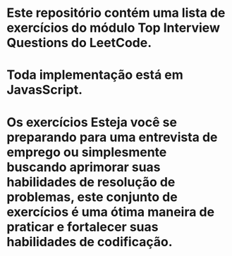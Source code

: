# Este repositório contém uma lista de exercícios do módulo Top Interview Questions do LeetCode.

# Toda implementação está em JavasScript.

# Os exercícios Esteja você se preparando para uma entrevista de emprego ou simplesmente buscando aprimorar suas habilidades de resolução de problemas, este conjunto de exercícios é uma ótima maneira de praticar e fortalecer suas habilidades de codificação.
